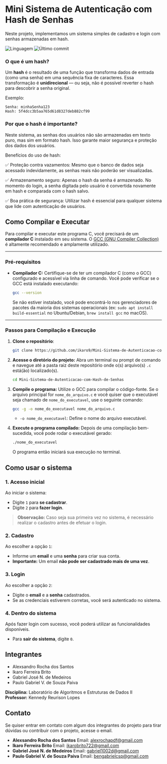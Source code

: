 # Mini Sistema de Autenticação com Hash de Senhas 
Neste projeto, implementamos um sistema simples de cadastro e login com senhas armazenadas em hash.

![Linguagem](https://img.shields.io/badge/linguagem-C-blue)
![Último commit](https://img.shields.io/github/last-commit/ikaro9/Mini-Sistema-de-Autenticacao-com-Hash-de-Senhas)


### O que é um hash?

Um **hash** é o resultado de uma função que transforma dados de entrada (como uma senha) em uma sequência fixa de caracteres. Essa transformação é **unidirecional** — ou seja, não é possível reverter o hash para descobrir a senha original.

Exemplo:
```plaintext
Senha: minhaSenha123
Hash: 5f4dcc3b5aa765d61d8327deb882cf99
```

### Por que o hash é importante?
Neste sistema, as senhas dos usuários não são armazenadas em texto puro, mas sim em formato hash. Isso garante maior segurança e proteção dos dados dos usuários.

Benefícios do uso de hash:

✅ Proteção contra vazamentos: Mesmo que o banco de dados seja acessado indevidamente, as senhas reais não poderão ser visualizadas.

✅ Armazenamento seguro: Apenas o hash da senha é armazenado. No momento do login, a senha digitada pelo usuário é convertida novamente em hash e comparada com o hash salvo.

✅ Boa prática de segurança: Utilizar hash é essencial para qualquer sistema que lide com autenticação de usuários.



## Como Compilar e Executar

Para compilar e executar este programa C, você precisará de um **compilador C** instalado em seu sistema. O [GCC (GNU Compiler Collection)](https://gcc.gnu.org/) é altamente recomendado e amplamente utilizado.

---

### Pré-requisitos

* **Compilador C:** Certifique-se de ter um compilador C (como o GCC) configurado e acessível via linha de comando. Você pode verificar se o GCC está instalado executando:
    ```bash
    gcc --version
    ```
    Se não estiver instalado, você pode encontrá-lo nos gerenciadores de pacotes da maioria dos sistemas operacionais (ex: `sudo apt install build-essential` no Ubuntu/Debian, `brew install gcc` no macOS).

---

### Passos para Compilação e Execução

1. **Clone o repositório**:
   ```bash
   git clone https://github.com/ikaro9/Mini-Sistema-de-Autenticacao-com-Hash-de-Senhas.git
   
   
2.  **Acesse o diretório do projeto:**
    Abra um terminal ou prompt de comando e navegue até a pasta raiz deste repositório onde o(s) arquivo(s) `.c` está(ão) localizado(s).

    ```bash
    cd Mini-Sistema-de-Autenticacao-com-Hash-de-Senhas
    ```

3.  **Compile o programa:**
    Utilize o GCC para compilar o código-fonte. Se o arquivo principal for `nome_do_arquivo.c` e você quiser que o executável seja chamado de `nome_do_executavel`, use o seguinte comando:

    ```bash
    gcc -g -o nome_do_executavel nome_do_arquivo.c
    ```
    * `-o nome_do_executavel`: Define o nome do arquivo executável.

4.  **Execute o programa compilado:**
    Depois de uma compilação bem-sucedida, você pode rodar o executável gerado:

    ```bash
    ./nome_do_executavel
    ```
    O programa então iniciará sua execução no terminal.

## Como usar o sistema

### 1. Acesso inicial

Ao iniciar o sistema:

- Digite `1` para **se cadastrar**.
- Digite `2` para **fazer login**.

> **Observação:** Caso seja sua primeira vez no sistema, é necessário realizar o cadastro antes de efetuar o login.

### 2. Cadastro

Ao escolher a opção `1`:

- Informe um **email** e uma **senha** para criar sua conta.
- **Importante:** Um email **não pode ser cadastrado mais de uma vez**.

### 3. Login

Ao escolher a opção `2`:

- Digite o **email** e a **senha** cadastrados.
- Se as credenciais estiverem corretas, você será autenticado no sistema.

### 4. Dentro do sistema

Após fazer login com sucesso, você poderá utilizar as funcionalidades disponíveis.

- Para **sair do sistema**, digite `0`.



## Integrantes
- Alexsandro Rocha dos Santos
- Ikaro Ferreira Brito
- Gabriel José N. de Medeiros
- Paulo Gabriel V. de Souza Paiva

**Disciplina:** Laboratório de Algoritmos e Estruturas de Dados II  
**Professor:** Kennedy Reurison Lopes

## Contato
Se quiser entrar em contato com algum dos integrantes do projeto para tirar dúvidas ou contribuir com o projeto, acesse o email.
- **Alexsandro Rocha dos Santos**
  Email: alexrochapdf@gmail.com
- **Ikaro Ferreira Brito**
  Email: ikarobrito722@gmail.com
- **Gabriel José N. de Medeiros**
  Email: gabriel1002d@gmail.com
- **Paulo Gabriel V. de Souza Paiva**
  Email: bengabrielcsp@gmail.com

